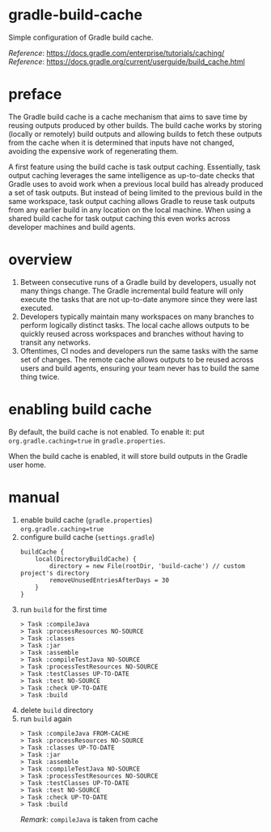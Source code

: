 # gradle-build-cache
Simple configuration of Gradle build cache.

_Reference_: https://docs.gradle.com/enterprise/tutorials/caching/  
_Reference_: https://docs.gradle.org/current/userguide/build_cache.html

# preface
The Gradle build cache is a cache mechanism that aims to save time 
by reusing outputs produced by other builds. The build cache works 
by storing (locally or remotely) build outputs and allowing builds 
to fetch these outputs from the cache when it is determined that 
inputs have not changed, avoiding the expensive work of regenerating 
them.

A first feature using the build cache is task output caching. 
Essentially, task output caching leverages the same intelligence 
as up-to-date checks that Gradle uses to avoid work when a previous 
local build has already produced a set of task outputs. But instead 
of being limited to the previous build in the same workspace, task 
output caching allows Gradle to reuse task outputs from any earlier 
build in any location on the local machine. When using a shared build 
cache for task output caching this even works across developer machines 
and build agents.

# overview
1. Between consecutive runs of a Gradle build by developers, 
usually not many things change. The Gradle incremental build 
feature will only execute the tasks that are not up-to-date 
anymore since they were last executed.
1. Developers typically maintain many workspaces on many branches 
to perform logically distinct tasks. The local cache allows outputs 
to be quickly reused across workspaces and branches without having 
to transit any networks.
1. Oftentimes, CI nodes and developers run the same tasks with the 
same set of changes. The remote cache allows outputs to be reused 
across users and build agents, ensuring your team never has to build 
the same thing twice.

# enabling build cache
By default, the build cache is not enabled. To enable it:
put `org.gradle.caching=true` in `gradle.properties`.

When the build cache is enabled, it will store build outputs in the 
Gradle user home.

# manual
1. enable build cache (`gradle.properties`)  
    `org.gradle.caching=true`
1. configure build cache (`settings.gradle`)
    ```
    buildCache {
        local(DirectoryBuildCache) {
            directory = new File(rootDir, 'build-cache') // custom project's directory
            removeUnusedEntriesAfterDays = 30
        }
    }
    ```
1. run `build` for the first time
    ```
    > Task :compileJava
    > Task :processResources NO-SOURCE
    > Task :classes
    > Task :jar
    > Task :assemble
    > Task :compileTestJava NO-SOURCE
    > Task :processTestResources NO-SOURCE
    > Task :testClasses UP-TO-DATE
    > Task :test NO-SOURCE
    > Task :check UP-TO-DATE
    > Task :build
    ```
1. delete `build` directory
1. run `build` again
    ```
    > Task :compileJava FROM-CACHE
    > Task :processResources NO-SOURCE
    > Task :classes UP-TO-DATE
    > Task :jar
    > Task :assemble
    > Task :compileTestJava NO-SOURCE
    > Task :processTestResources NO-SOURCE
    > Task :testClasses UP-TO-DATE
    > Task :test NO-SOURCE
    > Task :check UP-TO-DATE
    > Task :build
    ```
    _Remark_: `compileJava` is taken from cache
